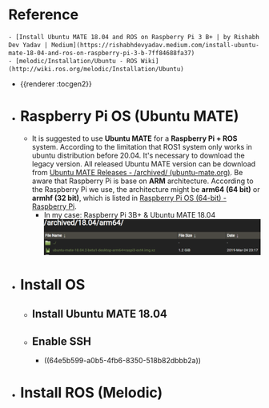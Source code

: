 # Reference
	- [Install Ubuntu MATE 18.04 and ROS on Raspberry Pi 3 B+ | by Rishabh Dev Yadav | Medium](https://rishabhdevyadav.medium.com/install-ubuntu-mate-18-04-and-ros-on-raspberry-pi-3-b-7ff84688fa37)
	- [melodic/Installation/Ubuntu - ROS Wiki](http://wiki.ros.org/melodic/Installation/Ubuntu)
- {{renderer :tocgen2}}
- # Raspberry Pi OS (Ubuntu MATE)
	- It is suggested to use **Ubuntu MATE** for a **Raspberry Pi + ROS** system. According to the limitation that ROS1 system only works in ubuntu distribution before 20.04. It's necessary to download the legacy version. All released Ubuntu MATE version can be download from [Ubuntu MATE Releases - /archived/ (ubuntu-mate.org)](https://releases.ubuntu-mate.org/archived/). Be aware that Raspberry Pi is base on **ARM** architecture. According to the Raspberry Pi we use, the architecture might be **arm64 (64 bit)** or **armhf (32 bit)**, which is listed in [Raspberry Pi OS (64-bit) - Raspberry Pi](https://www.raspberrypi.com/news/raspberry-pi-os-64-bit/).
		- In my case: Raspberry Pi 3B+ & Ubuntu MATE 18.04
		  ![image.png](../assets/image_1699206476922_0.png)
- # Install OS
	- ## Install Ubuntu MATE 18.04
	- ## Enable SSH
		- ((64e5b599-a0b5-4fb6-8350-518b82dbbb2a))
- # Install ROS (Melodic)